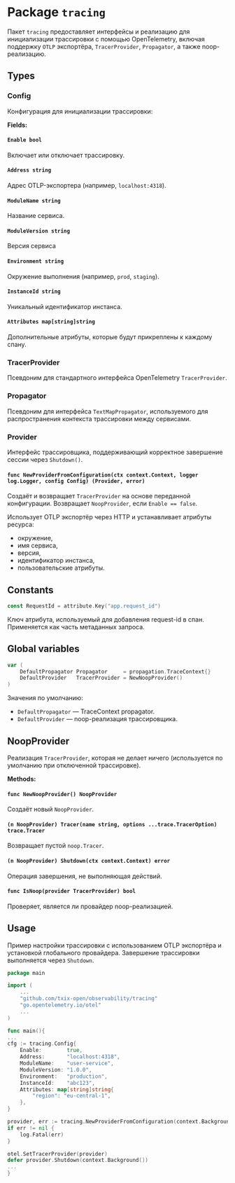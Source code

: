# Package `tracing`

Пакет `tracing` предоставляет интерфейсы и реализацию для инициализации трассировки с помощью OpenTelemetry, включая поддержку `OTLP` экспортёра, `TracerProvider`, `Propagator`, а также noop-реализацию.

## Types

### Config

Конфигурация для инициализации трассировки:

**Fields:**

#### `Enable bool`

Включает или отключает трассировку.

#### `Address string`

Адрес OTLP-экспортера (например, `localhost:4318`).

#### `ModuleName string`

Название сервиса.

#### `ModuleVersion string`

Версия сервиса

#### `Environment string`

Окружение выполнения (например, `prod`, `staging`).

#### `InstanceId string`

Уникальный идентификатор инстанса.

#### `Attributes map[string]string`

Дополнительные атрибуты, которые будут прикреплены к каждому спану.

### TracerProvider

Псевдоним для стандартного интерфейса OpenTelemetry `TracerProvider`.

### Propagator

Псевдоним для интерфейса `TextMapPropagator`, используемого для распространения контекста трассировки между сервисами.

### Provider

Интерфейс трассировщика, поддерживающий корректное завершение сессии через `Shutdown()`.

#### `func NewProviderFromConfiguration(ctx context.Context, logger log.Logger, config Config) (Provider, error)`

Создаёт и возвращает `TracerProvider` на основе переданной конфигурации. Возвращает `NoopProvider`, если `Enable == false`.

Использует OTLP экспортёр через HTTP и устанавливает атрибуты ресурса:

- окружение,
- имя сервиса,
- версия,
- идентификатор инстанса,
- пользовательские атрибуты.

## Constants

```go
const RequestId = attribute.Key("app.request_id")
```

Ключ атрибута, используемый для добавления request-id в спан. Применяется как часть метаданных запроса.

## Global variables

```go
var (
	DefaultPropagator Propagator     = propagation.TraceContext{}
	DefaultProvider   TracerProvider = NewNoopProvider()
)
```

Значения по умолчанию:

- `DefaultPropagator` — TraceContext propagator.
- `DefaultProvider` — noop-реализация трассировщика.

## NoopProvider

Реализация `TracerProvider`, которая не делает ничего (используется по умолчанию при отключенной трассировке).

**Methods:**

#### `func NewNoopProvider() NoopProvider`

Создаёт новый `NoopProvider`.

#### `(n NoopProvider) Tracer(name string, options ...trace.TracerOption) trace.Tracer`

Возвращает пустой `noop.Tracer`.

#### `(n NoopProvider) Shutdown(ctx context.Context) error`

Операция завершения, не выполняющая действий.

#### `func IsNoop(provider TracerProvider) bool`

Проверяет, является ли провайдер noop-реализацией.

## Usage

Пример настройки трассировки с использованием OTLP экспортёра и установкой глобального провайдера.
Завершение трассировки выполняется через `Shutdown`.

```go
package main

import (
    ...
    "github.com/txix-open/observability/tracing"
    "go.opentelemetry.io/otel"
    ...
)

func main(){
...
cfg := tracing.Config{
	Enable:        true,
	Address:       "localhost:4318",
	ModuleName:    "user-service",
	ModuleVersion: "1.0.0",
	Environment:   "production",
	InstanceId:    "abc123",
	Attributes: map[string]string{
		"region": "eu-central-1",
	},
}

provider, err := tracing.NewProviderFromConfiguration(context.Background(), logger, cfg)
if err != nil {
	log.Fatal(err)
}

otel.SetTracerProvider(provider)
defer provider.Shutdown(context.Background())
...
}
```

